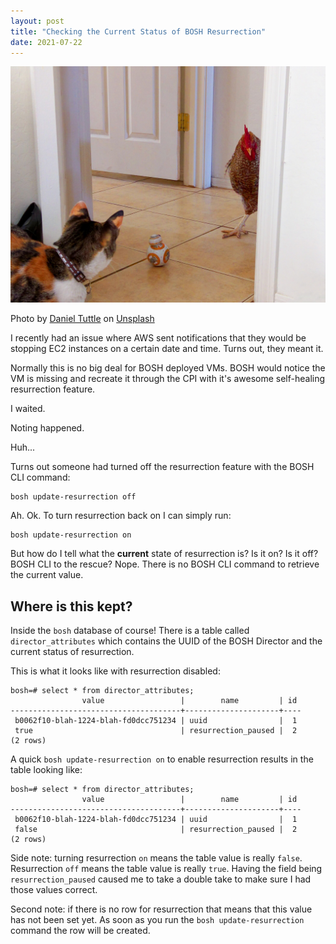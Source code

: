 ```yaml
---
layout: post
title: "Checking the Current Status of BOSH Resurrection"
date: 2021-07-22
---
```


![confusion](https://raw.githubusercontent.com/cweibel/ghost_blog_pics/master/daniel-tuttle-vBOHVZG6L50-unsplash.jpg)

Photo by [Daniel Tuttle](https://unsplash.com/@danieltuttle?utm_source=unsplash&utm_medium=referral&utm_content=creditCopyText) on [Unsplash](https://unsplash.com)



I recently had an issue where AWS sent notifications that they would be stopping EC2 instances on a certain date and time.  Turns out, they meant it.  

Normally this is no big deal for BOSH deployed VMs.  BOSH would notice the VM is missing and recreate it through the CPI with it's awesome self-healing resurrection feature.

I waited.

Noting happened.

Huh...

Turns out someone had turned off the resurrection feature with the BOSH CLI command:

```
bosh update-resurrection off
```

Ah.  Ok.  To turn resurrection back on I can simply run:

```
bosh update-resurrection on
```

But how do I tell what the **current** state of resurrection is?  Is it on?  Is it off?  BOSH CLI to the rescue? Nope.  There is no BOSH CLI command to retrieve the current value.

## Where is this kept?

Inside the `bosh` database of course!  There is a table called `director_attributes` which contains the UUID of the BOSH Director and the current status of resurrection.


This is what it looks like with resurrection disabled:

```
bosh=# select * from director_attributes;
                value                 |        name         | id
--------------------------------------+---------------------+----
 b0062f10-blah-1224-blah-fd0dcc751234 | uuid                |  1
 true                                 | resurrection_paused |  2
(2 rows)
```

A quick `bosh update-resurrection on` to enable resurrection results in the table looking like:

```
bosh=# select * from director_attributes;
                value                 |        name         | id
--------------------------------------+---------------------+----
 b0062f10-blah-1224-blah-fd0dcc751234 | uuid                |  1
 false                                | resurrection_paused |  2
(2 rows)
```

Side note:  turning resurrection `on` means the table value is really `false`.  Resurrection `off` means the table value is really `true`.  Having the field being `resurrection_paused` caused me to take a double take to make sure I had those values correct.

Second note: if there is no row for resurrection that means that this value has not been set yet.  As soon as you run the `bosh update-resurrection` command the row will be created.